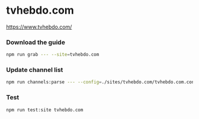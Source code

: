 # tvhebdo.com

https://www.tvhebdo.com/

### Download the guide

```sh
npm run grab --- --site=tvhebdo.com
```

### Update channel list

```sh
npm run channels:parse --- --config=./sites/tvhebdo.com/tvhebdo.com.config.js --output=./sites/tvhebdo.com/tvhebdo.com.channels.xml
```

### Test

```sh
npm run test:site tvhebdo.com
```

